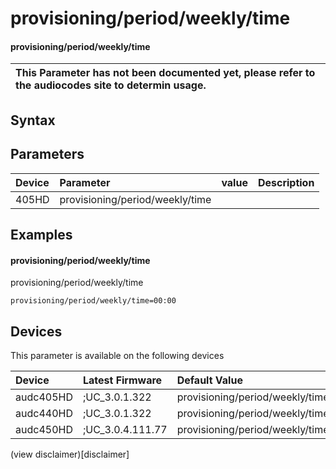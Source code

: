 ﻿---
description: provisioning/period/weekly/time
search: false
---

# provisioning/period/weekly/time

#### provisioning/period/weekly/time


| This Parameter has not been documented yet, please refer to the audiocodes site to determin usage.  | 
| :--- |

## Syntax

## Parameters
|Device|Parameter|value|Description|
|:---|:---|:---|:---|
| 405HD | provisioning/period/weekly/time |  |  |

## Examples
#### provisioning/period/weekly/time

provisioning/period/weekly/time

```
provisioning/period/weekly/time=00:00
```

## Devices
This parameter is available on the following devices

| Device | Latest Firmware | Default Value |
|:---|:---|:---|
| audc405HD | ;UC_3.0.1.322 | provisioning/period/weekly/time=00:00 
| audc440HD | ;UC_3.0.1.322 | provisioning/period/weekly/time=00:00 
| audc450HD | ;UC_3.0.4.111.77 | provisioning/period/weekly/time=0:00 

(view disclaimer)[disclaimer]
